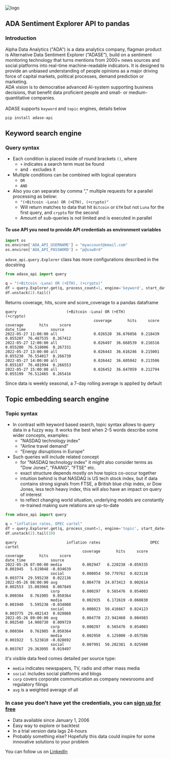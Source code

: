 ![logo](ADA_logo.png)
## ADA Sentiment Explorer API to pandas
### Introduction
Alpha Data Analytics ("ADA") is a data analytics company, flagman product is Alternative Data Sentiment Explorer (“ADASE”), build on a sentiment monitoring technology that turns mentions from 2000+ news sources and social platforms into real-time machine-readable indicators. It is designed to provide an unbiased understanding of people opinions as a major driving force of capital markets, political processes, demand prediction or marketing.  
ADA vision is to democratise advanced AI-system supporting business decisions, that benefit data proficient people and small- or medium- quantitative companies. 
<br><br>
ADASE supports `keyword` and `topic` engines, details below
```commandline
pip install adase-api
```
## Keyword search engine
### Query syntax
- Each condition is placed inside of round brackets `()`, where
  - `+` indicates a search term must be found
  - and `-` excludes it
- Multiple conditions can be combined with logical operators
  - `OR`
  - `AND`
- Also you can separate by comma "," multiple requests for a parallel processing as below:
  - `"(+Bitcoin -Luna) OR (+ETH), (+crypto)"`
  - Will return matches to data that hit `Bitcoin` or `ETH` but not `Luna` for the first query, and  `crypto` for the second
  - Amount of sub-queries is not limited and is executed in parallel

#### To use API you need to provide API credentials as environment variables
```python
import os
os.environ['ADA_API_USERNAME'] = "myaccount@email.com"
os.environ['ADA_API_PASSWORD'] = "p@ssw0rd"
```
`adase_api.query.Explorer` class has more configurations described in the docstring
```python
from adase_api import query

q = "(+Bitcoin -Luna) OR (+ETH), (+crypto)"
df = query.Explorer.get(q, process_count=1, engine='keyword', start_date='2022-01-01', end_date='2022-05-29')
df.unstack(2).tail()
```
Returns coverage, hits, score and score_coverage to a pandas dataframe
```text
query                      (+Bitcoin -Luna) OR (+ETH)                      (+crypto)                     
                                       coverage       hits     score  coverage       hits     score
date_time           source                                                                         
2022-05-27 11:00:00 all                0.026520  36.676056  0.218439  0.055207  76.487535  0.267412
2022-05-27 12:00:00 all                0.026497  36.668539  0.216516  0.055200  76.518006  0.267331
2022-05-27 13:00:00 all                0.026443  36.616246  0.215001  0.055238  76.554017  0.266730
2022-05-27 14:00:00 all                0.026442  36.605042  0.213506  0.055187  76.481994  0.266553
2022-05-27 15:00:00 all                0.026452  36.647059  0.212794  0.055199  76.512465  0.265416
```
Since data is weekly seasonal, a 7-day rolling average is applied by default

## Topic embedding search engine
### Topic syntax

- In contrast with keyword based search, topic syntax allows to query data in a fuzzy way. It works the best when 2-5 words describe some wider concepts, examples:
  - "NASDAQ technology index"
  - "Airline travel demand"
  - "Energy disruptions in Europe"
- Such queries will include related concept
  - for "NASDAQ technology index" it might also consider terms as "Dow Jones", "FAANG", "FTSE" etc.
  - exact structure depends mostly on how topics co-occur together
  - intuition behind is that NASDAQ is US tech stock index, but if data contains strong signals from FTSE, a British blue chip index, or Dow Jones, less tech heavy index, this will also have an impact on query of interest
  - to reflect changing world situation, underlying models are constantly re-trained making sure relations are up-to-date

```python
from adase_api import query

q = "inflation rates, OPEC cartel"
df = query.Explorer.get(q, process_count=1, engine='topic', start_date='2022-01-01')
df.unstack(2).tail(10)
```
```text
query                      inflation rates                      OPEC cartel                     
                                  coverage       hits     score    coverage       hits     score
date_time           source                                                                      
2022-05-26 07:00:00 media         0.002947   6.220238 -0.059335    0.001945   5.619048 -0.034639
                    social        0.008054  50.779762  0.023118    0.003774  29.595238  0.022136
2022-05-26 08:00:00 avg           0.004778  24.073413  0.002614    0.002553  15.003968  0.007849
                    corp          0.000297   0.565476  0.054003    0.000384   0.761905  0.050364
                    media         0.002935   6.172619 -0.060830    0.001940   5.595238 -0.034008
                    social        0.008023  50.416667  0.024123    0.003775  29.482143  0.020868
2022-05-26 09:00:00 avg           0.004770  23.942460  0.004983    0.002540  14.908730  0.009729
                    corp          0.000297   0.565476  0.054003    0.000384   0.761905  0.050364
                    media         0.002950   6.125000 -0.057586    0.001922   5.523810 -0.028692
                    social        0.007991  50.202381  0.025980    0.003767  29.363095  0.019497
```
it's visible data feed comes detailed per source type: 
- `media` indicates newspapers, TV, radio and other mass media
- `social` includes social platforms and blogs
- `corp` covers corporate communication as company newsrooms and regulatory filings
- `avg` is a weighted average of all
### In case you don't have yet the credentials, you can [sign up for free](https://adalytica.io/signup)
- Data available since January 1, 2006
- Easy way to explore or backtest
- In a trial version data lags 24-hours
- Probably something else? Hopefully this data could inspire for some innovative solutions to your problem

You can follow us on [LinkedIn](https://www.linkedin.com/company/alpha-data-analytics/) 